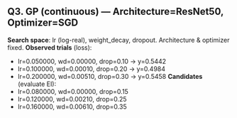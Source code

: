 ## Q3. GP (continuous) — Architecture=ResNet50, Optimizer=SGD
**Search space**: lr (log-real), weight_decay, dropout. Architecture & optimizer fixed.
**Observed trials** (loss):
- lr=0.050000, wd=0.00000, drop=0.10 → y=0.5442
- lr=0.100000, wd=0.00010, drop=0.20 → y=0.4984
- lr=0.200000, wd=0.00510, drop=0.30 → y=0.5458
**Candidates** (evaluate EI):
- lr=0.080000, wd=0.00000, drop=0.15
- lr=0.120000, wd=0.00210, drop=0.25
- lr=0.160000, wd=0.00610, drop=0.35